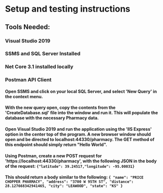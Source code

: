# Setup and testing instructions

## Tools Needed:
### Visual Studio 2019
### SSMS and SQL Server Installed
### Net Core 3.1 installed locally
### Postman API Client

#### Open SSMS and click on your local SQL Server, and select 'New Query' in the context menu.
#### With the new query open, copy the contents from the 'CreateDatabase.sql' file into the window and run it. This will populate the database with the necessary Pharmacy data.
#### Open Visual Studio 2019 and run the application using the 'IIS Express' option in the center top of the program. A new browser window should open and be directed to localhost:44330/pharmacy. The GET method of this endpoint should simply return "Hello World".
#### Using Postman, create a new POST request for 'https://localhost:44330/pharmacy', with the following JSON in the body of the request: ``` {"latitude": 39.24517,"longitude": -95.00031} ```
#### This should return a body similar to the following: ``` { "name": "PRICE CHOPPER PHARMACY", "address": "3700 W 95TH ST", "distance": 28.127668342941465, "city": "LEAWOOD", "state": "KS" } ```